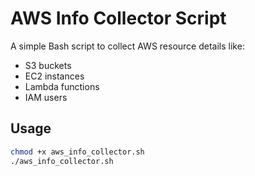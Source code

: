 # AWS Info Collector Script

A simple Bash script to collect AWS resource details like:

- S3 buckets
- EC2 instances
- Lambda functions
- IAM users

## Usage

```bash
chmod +x aws_info_collector.sh
./aws_info_collector.sh
